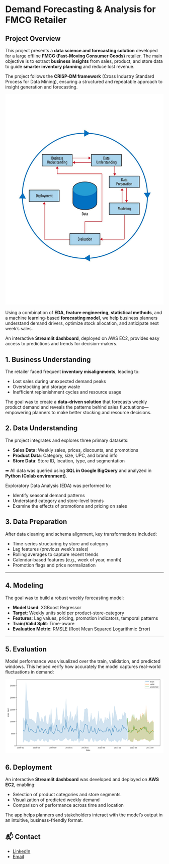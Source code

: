 

#  Demand Forecasting & Analysis for FMCG Retailer

## Project Overview

This project presents a **data science and forecasting solution** developed for a large offline **FMCG (Fast-Moving Consumer Goods)** retailer. The main objective is to extract **business insights** from sales, product, and store data to guide **smarter inventory planning** and reduce lost revenue.

The project follows the **CRISP-DM framework** (Cross Industry Standard Process for Data Mining), ensuring a structured and repeatable approach to insight generation and forecasting.

<p align="center">
  <img src="Deployment/StreamlitApp/framework.jpg" alt="CRISP-DM Framework" width="650"/>
</p>

Using a combination of **EDA, feature engineering, statistical methods**, and a machine learning-based **forecasting model**, we help business planners understand demand drivers, optimize stock allocation, and anticipate next week’s sales.

An interactive **Streamlit dashboard**, deployed on AWS EC2, provides easy access to predictions and trends for decision-makers.



##  1. Business Understanding

The retailer faced frequent **inventory misalignments**, leading to:

*  Lost sales during unexpected demand peaks
* Overstocking and storage waste
*  Inefficient replenishment cycles and resource usage

The goal was to create a **data-driven solution** that forecasts weekly product demand and reveals the patterns behind sales fluctuations—empowering planners to make better stocking and resource decisions.


##  2. Data Understanding

The project integrates and explores three primary datasets:

* **Sales Data**: Weekly sales, prices, discounts, and promotions
* **Product Data**: Category, size, UPC, and brand info
* **Store Data**: Store ID, location, type, and segmentation

➡ All data was queried using **SQL in Google BigQuery** and analyzed in **Python (Colab environment)**.

Exploratory Data Analysis (EDA) was performed to:

* Identify seasonal demand patterns
* Understand category and store-level trends
* Examine the effects of promotions and pricing on sales



##  3. Data Preparation

After data cleaning and schema alignment, key transformations included:

* Time-series structuring by store and category
* Lag features (previous week’s sales)
* Rolling averages to capture recent trends
* Calendar-based features (e.g., week of year, month)
* Promotion flags and price normalization

---

##  4. Modeling

The goal was to build a robust weekly forecasting model:

* **Model Used**: XGBoost Regressor
* **Target**: Weekly units sold per product-store-category
* **Features**: Lag values, pricing, promotion indicators, temporal patterns
* **Train/Valid Split**: Time-aware
* **Evaluation Metric**: RMSLE (Root Mean Squared Logarithmic Error)

---

##  5. Evaluation

Model performance was visualized over the train, validation, and predicted windows. This helped verify how accurately the model captures real-world fluctuations in demand:

![Model Prediction](Model_Biulding/Model_evaluation/Model_prediction.png)


## 6. Deployment

An interactive **Streamlit dashboard** was developed and deployed on **AWS EC2**, enabling:

* Selection of product categories and store segments
* Visualization of predicted weekly demand
* Comparison of performance across time and location

The app helps planners and stakeholders interact with the model’s output in an intuitive, business-friendly format.



## 📬 Contact

* [LinkedIn](https://www.linkedin.com/in/hadeel-als)
* [Email](mailto:alsaadonhadeel@gmail.com)
